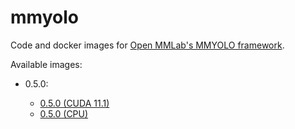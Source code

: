 # mmyolo
Code and docker images for [Open MMLab's MMYOLO framework](https://github.com/open-mmlab/mmyolo).

Available images:

* 0.5.0:

  * [0.5.0 (CUDA 11.1)](0.5.0_cuda11.1)
  * [0.5.0 (CPU)](0.5.0_cpu)

